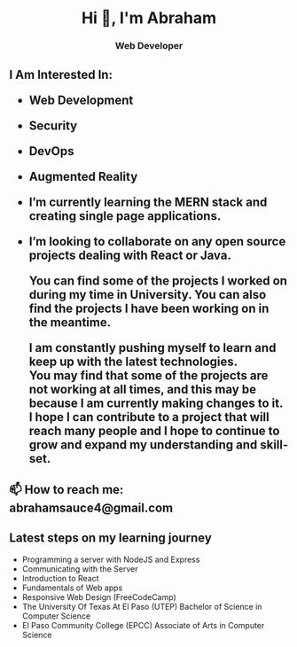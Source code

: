 <h1 align='center'> Hi 👋, I'm Abraham</h1>
<h3 align='center'>Web Developer</h3>

<h2>I Am Interested In: 

- Web Development
- Security
- DevOps
- Augmented Reality
- I’m currently learning the MERN stack and creating single page applications.
- I’m looking to collaborate on any open source projects dealing with React or Java.

  <p>You can find some of the projects I worked on during my time in University.  
  You can also find the projects I have been working on in the meantime.

  I am constantly pushing myself to learn and keep up with the latest technologies.  
  You may find that some of the projects are not working at all times, 
  and this may be because I am currently making changes to it.  
  I hope I can contribute to a project that will reach many people and I hope 
  to continue to grow and expand my understanding and skill-set. </p>

<h2> 📫 How to reach me: abrahamsauce4@gmail.com</h2>
  
## Latest steps on my learning journey
  - Programming a server with NodeJS and Express
  - Communicating with the Server
  - Introduction to React
  - Fundamentals of Web apps
  - Responsive Web Design (FreeCodeCamp)
  - The University Of Texas At El Paso (UTEP) Bachelor of Science in Computer Science
  - El Paso Community College (EPCC) Associate of Arts in Computer Science

<!---
ashermanli/ashermanli is a ✨ special ✨ repository because its `README.md` (this file) appears on your GitHub profile.
You can click the Preview link to take a look at your changes.
--->
